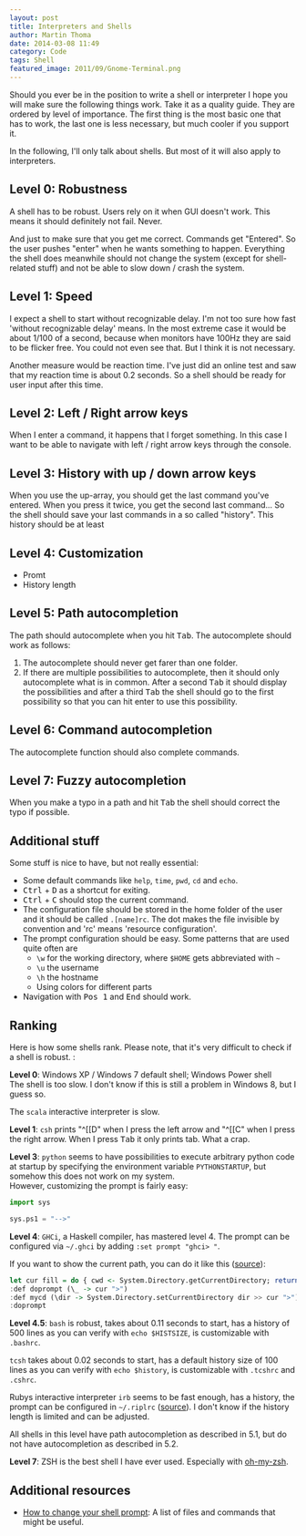 ```yaml
---
layout: post
title: Interpreters and Shells
author: Martin Thoma
date: 2014-03-08 11:49
category: Code
tags: Shell
featured_image: 2011/09/Gnome-Terminal.png
---
```

Should you ever be in the position to write a shell or interpreter I hope you
will make sure the following things work. Take it as a quality guide. They
are ordered by level of importance. The first thing is the most basic one that
has to work, the last one is less necessary, but much cooler if you support it.

In the following, I'll only talk about shells. But most of it will also apply 
to interpreters.

## Level 0: Robustness
A shell has to be robust. Users rely on it when GUI doesn't work. This means
it should definitely not fail. Never.

And just to make sure that you get me correct. Commands get "Entered". So the
user pushes "enter" when he wants something to happen. Everything the shell does
meanwhile should not change the system (except for shell-related stuff) and not
be able to slow down / crash the system.

## Level 1: Speed
I expect a shell to start without recognizable delay. I'm not too sure how fast 'without recognizable delay' means. In the most extreme case it would be about 1/100 of a second, because when monitors have 100Hz they are said to be flicker free. You could not even see that. But I think it is not necessary.

Another measure would be reaction time. I've just did an online test and saw that
my reaction time is about 0.2 seconds. So a shell should be ready for user input
after this time.

## Level 2: Left / Right arrow keys
When I enter a command, it happens that I forget something. In this case I want
to be able to navigate with left / right arrow keys through the console.

## Level 3: History with up / down arrow keys
When you use the up-array, you should get the last command you've entered.
When you press it twice, you get the second last command...
So the shell should save your last commands in a so called "history". This 
history should be at least

## Level 4: Customization
* Promt
* History length

## Level 5: Path autocompletion
The path should autocomplete when you hit <kbd>Tab</kbd>. The autocomplete should
work as follows:

1. The autocomplete should never get farer than one folder.
2. If there are multiple possibilities to autocomplete, then it should only
  autocomplete what is in common. After a second <kbd>Tab</kbd> it should display
  the possibilities and after a third <kbd>Tab</kbd> the shell should go to the
  first possibility so that you can hit enter to use this possibility.

## Level 6: Command autocompletion
The autocomplete function should also complete commands.

## Level 7: Fuzzy autocompletion
When you make a typo in a path and hit <kbd>Tab</kbd> the shell should correct
the typo if possible.

## Additional stuff
Some stuff is nice to have, but not really essential:

* Some default commands like `help`, `time`, `pwd`, `cd` and `echo`.
* <kbd>Ctrl</kbd> + <kbd>D</kbd> as a shortcut for exiting.
* <kbd>Ctrl</kbd> + <kbd>C</kbd> should stop the current command.
* The configuration file should be stored in the home folder of the user and it should be called `.[name]rc`. The dot makes the file invisible by convention and 'rc' means 'resource configuration'.
* The prompt configuration should be easy. Some patterns that are used quite often are 
  * `\w` for the working directory, where `$HOME` gets abbreviated with `~`
  * `\u` the username
  * `\h` the hostname
  * Using colors for different parts
* Navigation with <kbd>Pos 1</kbd> and <kbd>End</kbd> should work.

## Ranking
Here is how some shells rank. Please note, that it's very difficult to check
if a shell is robust. :

**Level 0**: Windows XP / Windows 7 default shell; Windows Power shell<br/>
The shell is too slow. I don't know if this is still a problem in Windows 8, but
I guess so.

The `scala` interactive interpreter is slow.

**Level 1**: `csh` prints "^[[D" when I press the left arrow and "^[[C" when 
I press the right arrow. When I press <kbd>Tab</kbd> it only prints tab. What
a crap.

**Level 3**: `python` seems to have possibilities to execute arbitrary python code at
startup by specifying the environment variable `PYTHONSTARTUP`, but somehow this
does not work on my system.<br/>
However, customizing the prompt is fairly easy:

```python
import sys

sys.ps1 = "-->"
```

**Level 4**: `GHCi`, a Haskell compiler, has mastered level 4. The prompt can be
configured via `~/.ghci` by adding `:set prompt "ghci> "`.

If you want to show the current path, you can do it like this ([source](http://stackoverflow.com/a/11263118/562769)):

```haskell
let cur fill = do { cwd <- System.Directory.getCurrentDirectory; return (":set prompt \"" ++ cwd ++ fill ++ " \""); }
:def doprompt (\_ -> cur ">")
:def mycd (\dir -> System.Directory.setCurrentDirectory dir >> cur ">")
:doprompt
```

**Level 4.5**: `bash` is robust, takes about 0.11 seconds to start, has a history of 
500 lines as you can verify with `echo $HISTSIZE`, is customizable with `.bashrc`.

`tcsh` takes about 0.02 seconds to start, has a default history size of 100 lines
as you can verify with `echo $history`, is customizable with `.tcshrc` and `.cshrc`.

Rubys interactive interpreter `irb` seems to be fast enough, has a history,
the prompt can be configured in `~/.riplrc` ([source](http://stackoverflow.com/a/6097629/562769)). I don't know if the history length is limited and can be adjusted.

All shells in this level have path autocompletion as described in 5.1, but do not have autocompletion as described in 5.2.

**Level 7**: ZSH is the best shell I have ever used. Especially with [oh-my-zsh](https://github.com/robbyrussell/oh-my-zsh).

## Additional resources
* [How to change your shell prompt](http://www.understudy.net/custom.html):
  A list of files and commands that might be useful.
